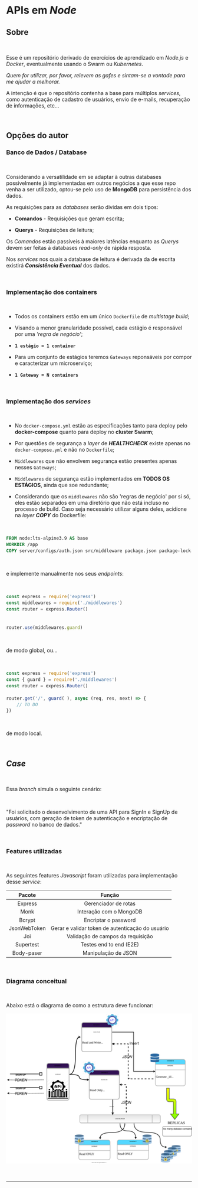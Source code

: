 # APIs em _Node_

## Sobre
<br>

Esse é um repositório derivado de exercícios de aprendizado em _Node.js_ e _Docker_, eventualmente usando o Swarm ou _Kubernetes_. 

_Quem for utilizar, por favor, relevem as gafes e sintam-se a vontade para me ajudar a melhorar._

A intenção é que o repositório contenha a base para múltiplos _services_, como autenticação de cadastro de usuários, envio de e-mails, recuperação de informações, etc...

<br>

## Opções do autor
### Banco de Dados / Database
<br>

Considerando a versatilidade em se adaptar à outras databases possivelmente já implementadas em outros negócios a que esse repo venha a ser utilizado, optou-se pelo uso de **MongoDB** para persistência dos dados. 
 
As requisições para as _databases_ serão dividas em dois tipos:
* **Comandos** - Requisições que geram escrita; <br>

* **Querys** - Requisições de leitura;

Os _Comandos_ estão passíveis à maiores latências enquanto as _Querys_ devem ser feitas à databases _read-only_ de rápida resposta. <br>

Nos _services_ nos quais a database de leitura é derivada da de escrita existirá **_Consistência Eventual_** dos dados. 

<br>

### Implementação dos containers
<br>

* Todos os containers estão em um único `Dockerfile` de _multistage build_; <br>

* Visando a menor granularidade possível, cada estágio é responsável por uma _'regra de negócio'_; <br>

* **`1 estágio = 1 container`** <br>

* Para um conjunto de estágios teremos `Gateways` reponsáveis por compor e caracterizar um microserviço;<br>

* **`1 Gateway = N containers`**

<br>

### Implementação dos _services_
<br>


* No `docker-compose.yml` estão as especificações tanto para deploy pelo **docker-compose** quanto para deploy no **cluster Swarm**;<br>

* Por questões de segurança a _layer_ de **_HEALTHCHECK_** existe apenas no `docker-compose.yml` e não no `Dockerfile`;<br>

* `Middlewares` que não envolvem segurança estão presentes apenas nesses `Gateways`;<br>

* `Middlewares` de segurança estão implementados em **TODOS OS ESTÁGIOS**, ainda que soe redundante; <br>

* Considerando que os `middlewares` não são 'regras de negócio' por si só, eles estão separados em uma diretório que não está incluso no processo de build. Caso seja necessário utilizar alguns deles, acidione na _layer_ **_COPY_** do Dockerfile:

<br>

```Dockerfile
FROM node:lts-alpine3.9 AS base
WORKDIR /app
COPY server/configs/auth.json src/middleware package.json package-lock.json .env ./
```
<br>

e implemente manualmente nos seus _endpoints_:

<br>

```javascript
const express = require('express')
const middlewares = require('./middlewares')
const router = express.Router()


router.use(middlewares.guard)
```

<br>

de modo global, ou...

<br>

```javascript
const express = require('express')
const { guard } = require('./middlewares')
const router = express.Router()

router.get('/', guard( ), async (req, res, next) => {
    // TO DO
})
```
<br>

de modo local.


<br>



## _Case_
<br>

Essa _branch_ simula o seguinte cenário: 

<br>

"Foi solicitado o desenvolvimento de uma API para SignIn e SignUp de usuários, com geração de token de autenticação e encriptação de _password_ no banco de dados."

<br>

### Features utilizadas

<br>

As seguintes features _Javascript_ foram utilizadas para implementação desse _service_:

| **Pacote**   |   **Função**                                     |
|:------------:|:------------------------------------------------:|
|   Express    |   Gerenciador de rotas                           |
|   Monk       |  Interação com o MongoDB                         |
|   Bcrypt     | Encriptar o password                             |
| JsonWebToken | Gerar e validar token de autenticação do usuário |
| Joi          |  Validação de campos da requisição               |
| Supertest    | Testes end to end (E2E)                          |
| Body-paser   | Manipulação de JSON                              |

<br>

### Diagrama conceitual

<br>

Abaixo está o diagrama de como a estrutura deve funcionar:

![](diagram.svg)


<br>

___

<br>
